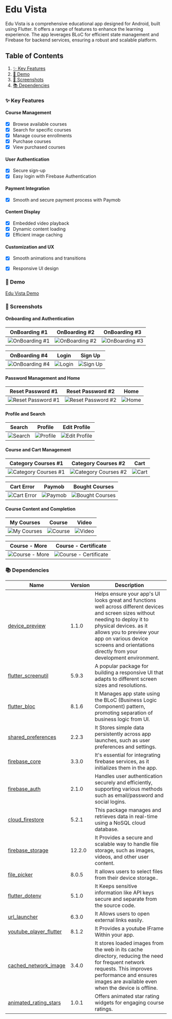 # Edu Vista
Edu Vista is a comprehensive educational app designed for Android, built using Flutter. It offers a range of features to enhance the learning experience. The app leverages BLoC for efficient state management and Firebase for backend services, ensuring a robust and scalable platform.

## Table of Contents
1. [✨ Key Features](#-key-features)
2. [📸 Demo](#-demo)
3. [📸 Screenshots](#-screenshots)
4. [📚 Dependencies](#-dependencies)

### ✨ Key Features

#### Course Management
-   [x] Browse available courses
-   [x] Search for specific courses
-   [x] Manage course enrollments
-   [x] Purchase courses
-   [x] View purchased courses

#### User Authentication
-   [x] Secure sign-up
-   [x] Easy login with Firebase Authentication

#### Payment Integration
-   [x] Smooth and secure payment process with Paymob

#### Content Display
-   [x] Embedded video playback
-   [x] Dynamic content loading
-   [x] Efficient image caching

#### Customization and UX
-   [x] Smooth animations and transitions
-   [x] Responsive UI design



### 📸 Demo
[Edu Vista Demo](https://drive.google.com/drive/u/0/folders/1ctOTkt5xmhGO-bCRY0Cc-EnJ3IhvKti3)



### 📸 Screenshots
<!-- Variables -->
[onboarding]: assets/screenshots/onboarding.jpg 'OnBoarding #1'
[onboarding2]: assets/screenshots/onboarding2.jpg 'Onboarding #2'
[onboarding3]: assets/screenshots/onboarding3.jpg 'Onboarding #3'
[onboarding4]: assets/screenshots/onboarding4.jpg 'OnBoarding #4'
[login]: assets/screenshots/login.jpg 'Login'
[home]: assets/screenshots/home.jpg 'Home'
[search]: assets/screenshots/search.jpg 'Search'
[profile]: assets/screenshots/profile.jpg 'Profile'
[cart]: assets/screenshots/cart.jpg 'Cart'
[paymob]: assets/screenshots/paymob.jpg 'Paymob'
[course]: assets/screenshots/course.jpg 'Course'
[video]: assets/screenshots/video.jpg 'Video'
[certificate]: assets/screenshots/certificate.jpg 'Course - Certificate'
[sign up]: assets/screenshots/signup.jpg 'Sign Up'
[reset password]: assets/screenshots/resetpassword.jpg 'Reset Password #1'
[reset password2]: assets/screenshots/resetpassword2.jpg 'Reset Password #2'
[edit profile]: assets/screenshots/editprofile.jpg 'Edit Profile'
[category courses]: assets/screenshots/categorycourses.jpg 'Category Courses #1'
[category courses2]: assets/screenshots/categorycourses2.jpg 'Category Courses #2'
[cart error]: assets/screenshots/carterror.jpg 'Cart Error'
[bought courses]: assets/screenshots/boughtcourses.jpg 'Bought Courses'
[my courses]: assets/screenshots/mycourses.jpg 'My Courses'
[course more]: assets/screenshots/coursemore.jpg 'Course - More'

#### Onboarding and Authentication

|      OnBoarding #1       |      OnBoarding #2      |      OnBoarding #3      |
| :---------------: | :-------------: | :---------------: |
| ![OnBoarding #1][onboarding] | ![OnBoarding #2][onboarding2] | ![OnBoarding #3][onboarding3] |

|        OnBoarding #4        |       Login       |      Sign Up      |
| :---------------------: | :-----------------: | :---------------: |
| ![OnBoarding #4][onboarding4] | ![Login][login] | ![Sign Up][sign up] |

#### Password Management and Home

|      Reset Password #1       |      Reset Password #2       |      Home       |
| :---------------: | :---------------: | :---------------: |
| ![Reset Password #1][reset password] | ![Reset Password #2][reset password2] | ![Home][home] |

#### Profile and Search

|        Search        |       Profile       |      Edit Profile      |
| :---------------------: | :-----------------: | :---------------: |
| ![Search][search] | ![Profile][profile] | ![Edit Profile][edit profile] |

#### Course and Cart Management

|      Category Courses #1       |      Category Courses #2       |      Cart       |
| :---------------: | :---------------: | :---------------: |
| ![Category Courses #1][category courses] | ![Category Courses #2][category courses2] | ![Cart][cart] |

|        Cart Error       |       Paymob       |      Bought Courses      |
| :---------------------: | :-----------------: | :---------------: |
| ![Cart Error][cart error] | ![Paymob][paymob] | ![Bought Courses][bought courses] |

#### Course Content and Completion

|      My Courses       |      Course       |      Video       |
| :---------------: | :---------------: | :---------------: |
| ![My Courses][my courses] | ![Course][course] | ![Video][video] |

|      Course - More      |      Course - Certificate      |
| :---------------: | :---------------: |
| ![Course - More][course more] | ![Course - Certificate][certificate] |



### 📚 Dependencies

| Name                                                                                  | Version       | Description                                                                                                                                                              |
| ------------------------------------------------------------------------------------- | ------------- | ------------------------------------------------------------------------------------------------------------------------------------------------------------------------ |
| [device_preview](https://pub.dev/packages/device_preview)                                             | 1.1.0        | Helps ensure your app's UI looks great and functions well across different devices and screen sizes without needing to deploy it to physical devices. as it allows you to preview your app on various device screens and orientations directly from your development environment.  |
| [flutter_screenutil](https://pub.dev/packages/flutter_screenutil)                                                 | 5.9.3       |  A popular package for building a responsive UI that adapts to different screen sizes and resolutions.                                                                                                                        |
| [flutter_bloc](https://pub.dev/packages/flutter_bloc)                                 | 8.1.6        | It Manages app state using the BLoC (Business Logic Component) pattern, promoting separation of business logic from UI.                                                                                                                                |
| [shared_preferences](https://pub.dev/packages/shared_preferences)                                     | 2.2.3       | It Stores simple data persistently across app launches, such as user preferences and settings.                                                                                                                                 |
| [firebase_core](https://pub.dev/packages/firebase_core)               | 3.3.0 | It's essential for integrating firebase services, as it initializes them in the app.                                                                                              |
| [firebase_auth](https://pub.dev/packages/firebase_auth)                                             | 2.1.0       |  Handles user authentication securely and efficiently, supporting various methods such as email/password and social logins.                                         |
| [cloud_firestore](https://pub.dev/packages/cloud_firestore)                                             | 5.2.1       |  This package manages and retrieves data in real-time using a NoSQL cloud database.                                         |
| [firebase_storage](https://pub.dev/packages/firebase_storage)                                             | 12.2.0       |  It Provides a secure and scalable way to handle file storage, such as images, videos, and other user content.                                       |
| [file_picker](https://pub.dev/packages/file_picker)               | 8.0.5 | It allows users to select files from their device storage..                                                                                              |
| [flutter_dotenv](https://pub.dev/packages/flutter_dotenv)                                             | 5.1.0      |  It Keeps sensitive information like API keys secure and separate from the source code.                                        |
| [url_launcher](https://pub.dev/packages/url_launcher)                                             | 6.3.0       |  It Allows users to open external links easily.                                         |
| [youtube_player_flutter](https://pub.dev/packages/youtube_player_flutter)                                             | 8.1.2      |  It Provides a youtube IFrame Within your app.                                        |
| [cached_network_image](https://pub.dev/packages/cached_network_image)                                           | 3.4.0         | It stores loaded images from the web in its cache directory, reducing the need for frequent network requests. This improves performance and ensures images are available even when the device is offline.                                                                                                                           | | [paymob_payment](https://pub.dev/packages/paymob_payment)                                           | 0.0.1+1        | Integrates Paymob’s payment gateway to handle transactions securely and efficiently.                                                                                                                           |
| [animated_rating_stars](https://pub.dev/packages/animated_rating_stars)                                           | 1.0.1       | Offers animated star rating widgets for engaging course ratings.                                                                                                                           |
